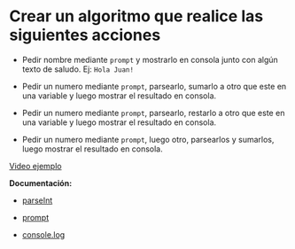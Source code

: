 # Crear un algoritmo que realice las siguientes acciones

- Pedir nombre mediante `prompt` y mostrarlo en consola junto con algún texto de saludo. Ej: `Hola Juan!`

- Pedir un numero mediante `prompt`, parsearlo, sumarlo a otro que este en una variable y luego mostrar el resultado en consola.

- Pedir un numero mediante `prompt`, parsearlo, restarlo a otro que este en una variable y luego mostrar el resultado en consola.

- Pedir un numero mediante `prompt`, luego otro, parsearlos y sumarlos, luego mostrar el resultado en consola.

[Video ejemplo](https://www.useloom.com/share/34378875efea43f9ab69c275559c6bf3)

**Documentación:**

- [parseInt](https://developer.mozilla.org/es/docs/Web/JavaScript/Referencia/Objetos_globales/parseInt)

- [prompt](https://developer.mozilla.org/es/docs/Web/API/Window/prompt)

- [console.log](https://developer.mozilla.org/es/docs/Web/API/Console/log)